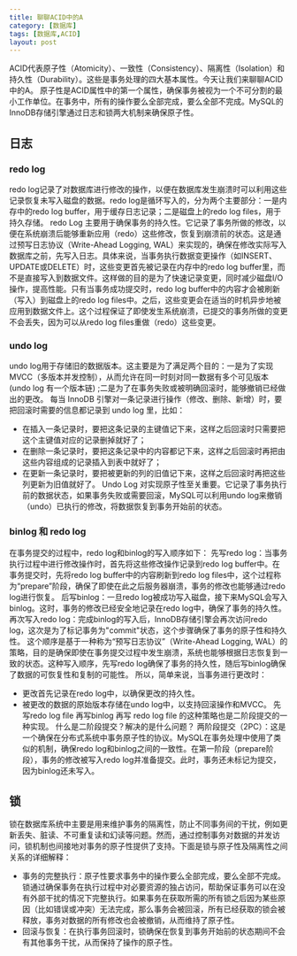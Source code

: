 ```yaml
---
title: 聊聊ACID中的A
category: [数据库]
tags: [数据库,ACID]
layout: post
---
```

ACID代表原子性（Atomicity）、一致性（Consistency）、隔离性（Isolation）和持久性（Durability）。这些是事务处理的四大基本属性。今天让我们来聊聊ACID中的A。
原子性是ACID属性中的第一个属性，确保事务被视为一个不可分割的最小工作单位。在事务中，所有的操作要么全部完成，要么全部不完成。MySQL的InnoDB存储引擎通过日志和锁两大机制来确保原子性。
## 日志
### redo log
redo log记录了对数据库进行修改的操作，以便在数据库发生崩溃时可以利用这些记录恢复未写入磁盘的数据。redo log是循环写入的，分为两个主要部分：一是内存中的redo log buffer，用于缓存日志记录；二是磁盘上的redo log files，用于持久存储。
redo Log 主要用于确保事务的持久性。它记录了事务所做的修改，以便在系统崩溃后能够重新应用（redo）这些修改，恢复到崩溃前的状态。这是通过预写日志协议（Write-Ahead Logging, WAL）来实现的，确保在修改实际写入数据库之前，先写入日志。具体来说，当事务执行数据变更操作（如INSERT、UPDATE或DELETE）时，这些变更首先被记录在内存中的redo log buffer里，而不是直接写入到数据文件。这样做的目的是为了快速记录变更，同时减少磁盘I/O操作，提高性能。只有当事务成功提交时，redo log buffer中的内容才会被刷新（写入）到磁盘上的redo log files中。之后，这些变更会在适当的时机异步地被应用到数据文件上。这个过程保证了即使发生系统崩溃，已提交的事务所做的变更不会丢失，因为可以从redo log files重做（redo）这些变更。
### undo log
undo log用于存储旧的数据版本。这主要是为了满足两个目的：一是为了实现MVCC（多版本并发控制），从而允许在同一时刻对同一数据有多个可见版本(undo log 有一个版本链) ;二是为了在事务失败或被明确回滚时，能够撤销已经做出的更改。
每当 InnoDB 引擎对一条记录进行操作（修改、删除、新增）时，要把回滚时需要的信息都记录到 undo log 里，比如：
- 在插入一条记录时，要把这条记录的主键值记下来，这样之后回滚时只需要把这个主键值对应的记录删掉就好了；
- 在删除一条记录时，要把这条记录中的内容都记下来，这样之后回滚时再把由这些内容组成的记录插入到表中就好了；
- 在更新一条记录时，要把被更新的列的旧值记下来，这样之后回滚时再把这些列更新为旧值就好了。
Undo Log 对实现原子性至关重要。它记录了事务执行前的数据状态，如果事务失败或需要回滚，MySQL可以利用undo log来撤销（undo）已执行的修改，将数据恢复到事务开始前的状态。

### binlog 和 redo log
在事务提交的过程中，redo log和binlog的写入顺序如下：
先写redo log：当事务执行过程中进行修改操作时，首先将这些修改操作记录到redo log buffer中。在事务提交时，先将redo log buffer中的内容刷新到redo log files中，这个过程称为“prepare”阶段，确保了即使在此之后服务器崩溃，事务的修改也能够通过redo log进行恢复。
后写binlog：一旦redo log被成功写入磁盘，接下来MySQL会写入binlog。这时，事务的修改已经安全地记录在redo log中，确保了事务的持久性。
再次写入redo log：完成binlog的写入后，InnoDB存储引擎会再次访问redo log，这次是为了标记事务为"commit"状态，这个步骤确保了事务的原子性和持久性。
这个顺序是基于一种称为“预写日志协议”（Write-Ahead Logging, WAL）的策略，目的是确保即使在事务提交过程中发生崩溃，系统也能够根据日志恢复到一致的状态。这种写入顺序，先写redo log确保了事务的持久性，随后写binlog确保了数据的可恢复性和复制的可能性。
所以，简单来说，当事务进行更改时：
- 更改首先记录在redo log中，以确保更改的持久性。
- 被更改的数据的原始版本存储在undo log中，以支持回滚操作和MVCC。
先写redo log file 再写binlog 再写 redo log file 的这种策略也是二阶段提交的一种实现。
什么是二阶段提交？解决的是什么问题？
两阶段提交（2PC）：这是一个确保在分布式系统中事务原子性的协议。MySQL在事务处理中使用了类似的机制，确保redo log和binlog之间的一致性。在第一阶段（prepare阶段），事务的修改被写入redo log并准备提交。此时，事务还未标记为提交，因为binlog还未写入。
## 锁
锁在数据库系统中主要是用来维护事务的隔离性，防止不同事务间的干扰，例如更新丢失、脏读、不可重复读和幻读等问题。然而，通过控制事务对数据的并发访问，锁机制也间接地对事务的原子性提供了支持。下面是锁与原子性及隔离性之间关系的详细解释：
- 事务的完整执行：原子性要求事务中的操作要么全部完成，要么全部不完成。锁通过确保事务在执行过程中对必要资源的独占访问，帮助保证事务可以在没有外部干扰的情况下完整执行。如果事务在获取所需的所有锁之后因为某些原因（比如错误或冲突）无法完成，那么事务会被回滚，所有已经获取的锁会被释放，事务对数据的所有修改也会被撤销，从而维持了原子性。
- 回滚与恢复：在执行事务回滚时，锁确保在恢复到事务开始前的状态期间不会有其他事务干扰，从而保持了操作的原子性。